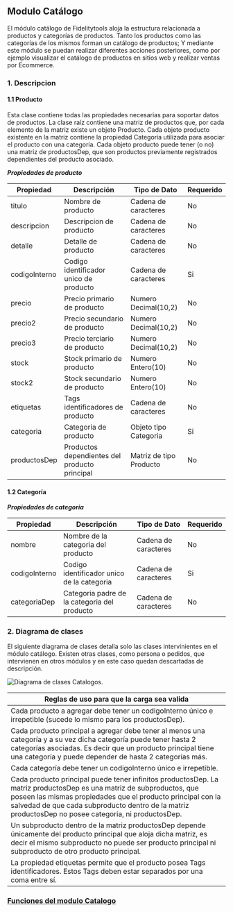 ## Modulo Catálogo
El módulo catálogo de Fidelitytools aloja la estructura relacionada a productos y categorías de
productos. Tanto los productos como las categorías de los mismos forman un catálogo de productos; Y
mediante este módulo se puedan realizar diferentes acciones posteriores, como por ejemplo visualizar el
catálogo de productos en sitios web y realizar ventas por Ecommerce.

### 1. Descripcion 

#### 1.1 Producto

Esta clase contiene todas las propiedades necesarias para soportar datos de productos. La clase raíz
contiene una matriz de productos que, por cada elemento de la matriz existe un objeto Producto.
Cada objeto producto existente en la matriz contiene la propiedad Categoria utilizada para asociar el
producto con una categoría.
Cada objeto producto puede tener (o no) una matriz de productosDep, que son productos
previamente registrados dependientes del producto asociado.

***Propiedades de producto***

| Propiedad | Descripción | Tipo de Dato | Requerido | 
|-----------|-------------|--------------|-----------|
| titulo | Nombre de producto | Cadena de caracteres | No | 
| descripcion | Descripcion de producto | Cadena de caracteres | No |
| detalle | Detalle de producto | Cadena de caracteres | No |
| codigoInterno | Codigo identificador unico de producto | Cadena de caracteres | Si |
| precio | Precio primario de producto | Numero Decimal(10,2) | No |
| precio2 | Precio secundario de producto | Numero Decimal(10,2) | No |
| precio3 | Precio terciario de producto | Numero Decimal(10,2) | No |
| stock | Stock primario de producto | Numero Entero(10) | No |
| stock2 | Stock secundario de producto | Numero Entero(10) | No |
| etiquetas | Tags identificadores de producto | Cadena de caracteres | No | 
| categoria | Categoria de producto | Objeto tipo Categoria | Si | 
| productosDep | Productos dependientes del producto principal | Matriz de tipo Producto | No | 




#### 1.2 Categoría

***Propiedades de categoria***

| Propiedad | Descripción | Tipo de Dato | Requerido | 
|-----------|-------------|--------------|-----------|
| nombre | Nombre de la categoria del producto | Cadena de caracteres | No | 
| codigoInterno | Codigo identificador unico de  la categoria | Cadena de caracteres | Si | 
| categoriaDep | Categoria padre de la categoria del producto | Cadena de caracteres | No |

### 2. Diagrama de clases

El siguiente diagrama de clases detalla solo las clases intervinientes en el módulo catálogo. Existen
otras clases, como persona o pedidos, que intervienen en otros módulos y en este caso quedan descartadas
de descripción.

![Diagrama de clases Catalogos.](https://drive.google.com/uc?export=view&id=1FGcwcOQjIqaM63RMZzqz_7WO3vK-Lopw)

| Reglas de uso para que la carga sea valida | 
|--------------------------------------------|
| Cada producto a agregar debe tener un codigoInterno único e irrepetible (sucede lo mismo para los productosDep). | 
| Cada producto principal a agregar debe tener al menos una categoría y a su vez dicha categoría puede tener hasta 2 categorías asociadas. Es decir que un producto principal tiene una categoría y puede depender de hasta 2 categorías más. |
| Cada categoría debe tener un codigoInterno único e irrepetible. |
| Cada producto principal puede tener infinitos productosDep. La matriz productosDep es una matriz de subproductos, que poseen las mismas propiedades que el producto principal con la salvedad de que cada subproducto dentro de la matriz productosDep no posee categoria, ni productosDep. |
| Un subproducto dentro de la matriz productosDep depende únicamente del producto principal que aloja dicha matriz, es decir el mismo subproducto no puede ser producto principal ni subproducto de otro producto principal. |
| La propiedad etiquetas permite que el producto posea Tags identificadores. Estos Tags deben estar separados por una coma entre sí. |

### [Funciones del modulo Catalogo](https://github.com/bebeto-fidelitytools/FidelitytoolsWS/tree/master/docs/catalogos) 
